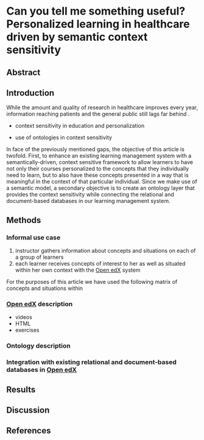 <!-- Recebi o cfp do MEDINFO, vai ser em ago/2015 em SP, Deadline: dez/2014. Qualis B1 na comp. Acho que o artigo cairia bem no evento. -->

# Can you tell me something useful? Personalized learning in healthcare driven by semantic context sensitivity 
<!--(acho que podemos trocar context sensitivity por context-awareness, termo mais difundido pela comunidade da comp) -->

## Abstract


## Introduction

While the amount and quality of research in healthcare improves every year, information reaching patients and the general public still lags far behind <!-- ref -->. 

<!--


-->
* context sensitivity in education and personalization

<!--
Context awareness has been applied to various fields of application and several ways in computing. One of the most common ways of using context information in computer systems is the retrieval of information based on context. Information retrieval can be applied together with other recovery techniques and their application can be performed in the pre-filtering information recovery, post filtration in information retrieval, or the context modeling in conjunction with the modeling of information (Adomavivius Survey, 2011).
Thus, context awareness has contributed in many applications to provide the retrieval of information, structured or not, to users or external systems.

Dey et al (2001) defined context as "any information que can be used to characterize the situation of an entity". Recent work have proposed some changes in how context should be treated in computer systems. In these newer definitions (Makris et al, 2013) (Perera et al, 2014), context must be inferred from a continuous flow of information of raw data which is obtained by systems. 
Context information are often represented in ontologies due to a number of factors, including level of reusability and expressivity of definitions (Strang; Popien, 2005) (Bettini et al, 2010) (Bettini et al, 2012).
-->
* use of ontologies in context sensitivity 

In face of the previously mentioned gaps, the objective of this article is twofold. First, to enhance an existing learning management system with a semantically-driven, context sensitive framework to allow learners to have not only their courses personalized to the concepts that they individually need to learn, but to also have these concepts presented in a way that is meaningful in the context of that particular individual. Since we make use of a semantic model, a secondary objective is to create an ontology layer that provides the context sensitivity while connecting the relational and document-based databases in our learning management system.

<!-- organização do artigo -->

## Methods

### Informal use case

1. instructor gathers information about concepts and situations on each of a group of learners
2. each learner receives concepts of interest to her as well as situated within her own context with the [Open edX]() system

For the purposes of this article we have used the following matrix of concepts and situations within 
<!--
situation: healthcare professionals (nurses, physicians, physical therapists) and patients

concepts: post-mastectomy treatment, post-prostatectomy treatment
 -->


### [Open edX]() description

* videos
* HTML
* exercises



### Ontology description


### Integration with existing relational and document-based databases in [Open edX]()

<!-- here to describe the layer on top of the system -->







<!-- 

"1. uma camada de ontologia que seja uma layer em cima de um banco relacional ou de documentos, com os dados sendo passados pro banco de documentos em formato de json-ld. a idéia é que daí seria possível query tudo em um único banco, eliminando a necessidade de uma triple store."

Isso, na verdade a ontologia serve como suporte (porque ela descreve os contextos e domínios), mas seria uma arquitetura que implementa o uso de ontologias (como essa camada intermediária).

"2. os dados em json-ld oferecendo sensibilidade ao contexto, ou seja, orientando como o edx modificaria a apresentação e estrutura do material educacional pra atender as necessidade individuais dos estudantes em relação aos conceitos a serem aprendidos e situações onde esses conceitos sejam aplicados"

Isso, temos que ver melhor ainda quais informações de contexto são relevantes para a adaptação. Com certeza temos o perfil de aluno e curso, mas podemos considerar outras coisas, como questões regionais e de cultura (uma aluna de doutorado do palazzo trabalhou com isso e trabalha com o Seiji (Isabela Gaparini)), mas acho que essas questões podem ser consideradas pra frente. Agora acho que a idéia é "simplificar" o contexto usado e aí depois ir aumentando a complexidade. -->


## Results


## Discussion 


## References
